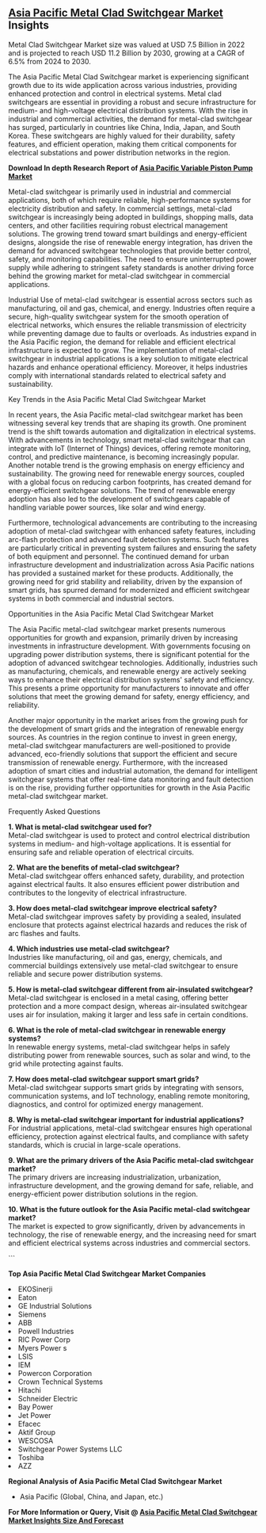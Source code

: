 <h2><a href="https://www.verifiedmarketreports.com/download-sample/?rid=522134&amp;utm_source=Github-Feb&amp;utm_medium=219" target="_blank">Asia Pacific Metal Clad Switchgear Market</a> Insights</h2><p>Metal Clad Switchgear Market size was valued at USD 7.5 Billion in 2022 and is projected to reach USD 11.2 Billion by 2030, growing at a CAGR of 6.5% from 2024 to 2030.</p><p><p>The Asia Pacific Metal Clad Switchgear market is experiencing significant growth due to its wide application across various industries, providing enhanced protection and control in electrical systems. Metal clad switchgears are essential in providing a robust and secure infrastructure for medium- and high-voltage electrical distribution systems. With the rise in industrial and commercial activities, the demand for metal-clad switchgear has surged, particularly in countries like China, India, Japan, and South Korea. These switchgears are highly valued for their durability, safety features, and efficient operation, making them critical components for electrical substations and power distribution networks in the region.</p> <p><p><strong>Download In depth Research Report of <a href="https://www.verifiedmarketreports.com/download-sample/?rid=236118&amp;utm_source=Pulse-Dec&amp;utm_medium=219" target="_blank">Asia Pacific Variable Piston Pump Market</a></strong></p></p> <p>Metal-clad switchgear is primarily used in industrial and commercial applications, both of which require reliable, high-performance systems for electricity distribution and safety. In commercial settings, metal-clad switchgear is increasingly being adopted in buildings, shopping malls, data centers, and other facilities requiring robust electrical management solutions. The growing trend toward smart buildings and energy-efficient designs, alongside the rise of renewable energy integration, has driven the demand for advanced switchgear technologies that provide better control, safety, and monitoring capabilities. The need to ensure uninterrupted power supply while adhering to stringent safety standards is another driving force behind the growing market for metal-clad switchgear in commercial applications.</p> <p>Industrial Use of metal-clad switchgear is essential across sectors such as manufacturing, oil and gas, chemical, and energy. Industries often require a secure, high-quality switchgear system for the smooth operation of electrical networks, which ensures the reliable transmission of electricity while preventing damage due to faults or overloads. As industries expand in the Asia Pacific region, the demand for reliable and efficient electrical infrastructure is expected to grow. The implementation of metal-clad switchgear in industrial applications is a key solution to mitigate electrical hazards and enhance operational efficiency. Moreover, it helps industries comply with international standards related to electrical safety and sustainability.</p> <p>Key Trends in the Asia Pacific Metal Clad Switchgear Market</p> <p>In recent years, the Asia Pacific metal-clad switchgear market has been witnessing several key trends that are shaping its growth. One prominent trend is the shift towards automation and digitalization in electrical systems. With advancements in technology, smart metal-clad switchgear that can integrate with IoT (Internet of Things) devices, offering remote monitoring, control, and predictive maintenance, is becoming increasingly popular. Another notable trend is the growing emphasis on energy efficiency and sustainability. The growing need for renewable energy sources, coupled with a global focus on reducing carbon footprints, has created demand for energy-efficient switchgear solutions. The trend of renewable energy adoption has also led to the development of switchgears capable of handling variable power sources, like solar and wind energy.</p> <p>Furthermore, technological advancements are contributing to the increasing adoption of metal-clad switchgear with enhanced safety features, including arc-flash protection and advanced fault detection systems. Such features are particularly critical in preventing system failures and ensuring the safety of both equipment and personnel. The continued demand for urban infrastructure development and industrialization across Asia Pacific nations has provided a sustained market for these products. Additionally, the growing need for grid stability and reliability, driven by the expansion of smart grids, has spurred demand for modernized and efficient switchgear systems in both commercial and industrial sectors.</p> <p>Opportunities in the Asia Pacific Metal Clad Switchgear Market</p> <p>The Asia Pacific metal-clad switchgear market presents numerous opportunities for growth and expansion, primarily driven by increasing investments in infrastructure development. With governments focusing on upgrading power distribution systems, there is significant potential for the adoption of advanced switchgear technologies. Additionally, industries such as manufacturing, chemicals, and renewable energy are actively seeking ways to enhance their electrical distribution systems' safety and efficiency. This presents a prime opportunity for manufacturers to innovate and offer solutions that meet the growing demand for safety, energy efficiency, and reliability.</p> <p>Another major opportunity in the market arises from the growing push for the development of smart grids and the integration of renewable energy sources. As countries in the region continue to invest in green energy, metal-clad switchgear manufacturers are well-positioned to provide advanced, eco-friendly solutions that support the efficient and secure transmission of renewable energy. Furthermore, with the increased adoption of smart cities and industrial automation, the demand for intelligent switchgear systems that offer real-time data monitoring and fault detection is on the rise, providing further opportunities for growth in the Asia Pacific metal-clad switchgear market.</p> <p>Frequently Asked Questions</p> <p><strong>1. What is metal-clad switchgear used for?</strong><br> Metal-clad switchgear is used to protect and control electrical distribution systems in medium- and high-voltage applications. It is essential for ensuring safe and reliable operation of electrical circuits.</p> <p><strong>2. What are the benefits of metal-clad switchgear?</strong><br> Metal-clad switchgear offers enhanced safety, durability, and protection against electrical faults. It also ensures efficient power distribution and contributes to the longevity of electrical infrastructure.</p> <p><strong>3. How does metal-clad switchgear improve electrical safety?</strong><br> Metal-clad switchgear improves safety by providing a sealed, insulated enclosure that protects against electrical hazards and reduces the risk of arc flashes and faults.</p> <p><strong>4. Which industries use metal-clad switchgear?</strong><br> Industries like manufacturing, oil and gas, energy, chemicals, and commercial buildings extensively use metal-clad switchgear to ensure reliable and secure power distribution systems.</p> <p><strong>5. How is metal-clad switchgear different from air-insulated switchgear?</strong><br> Metal-clad switchgear is enclosed in a metal casing, offering better protection and a more compact design, whereas air-insulated switchgear uses air for insulation, making it larger and less safe in certain conditions.</p> <p><strong>6. What is the role of metal-clad switchgear in renewable energy systems?</strong><br> In renewable energy systems, metal-clad switchgear helps in safely distributing power from renewable sources, such as solar and wind, to the grid while protecting against faults.</p> <p><strong>7. How does metal-clad switchgear support smart grids?</strong><br> Metal-clad switchgear supports smart grids by integrating with sensors, communication systems, and IoT technology, enabling remote monitoring, diagnostics, and control for optimized energy management.</p> <p><strong>8. Why is metal-clad switchgear important for industrial applications?</strong><br> For industrial applications, metal-clad switchgear ensures high operational efficiency, protection against electrical faults, and compliance with safety standards, which is crucial in large-scale operations.</p> <p><strong>9. What are the primary drivers of the Asia Pacific metal-clad switchgear market?</strong><br> The primary drivers are increasing industrialization, urbanization, infrastructure development, and the growing demand for safe, reliable, and energy-efficient power distribution solutions in the region.</p> <p><strong>10. What is the future outlook for the Asia Pacific metal-clad switchgear market?</strong><br> The market is expected to grow significantly, driven by advancements in technology, the rise of renewable energy, and the increasing need for smart and efficient electrical systems across industries and commercial sectors.</p> ```</p><p><strong>Top Asia Pacific Metal Clad Switchgear Market Companies</strong></p><div data-test-id=""><p><li>EKOSinerji</li><li> Eaton</li><li> GE Industrial Solutions</li><li> Siemens</li><li> ABB</li><li> Powell Industries</li><li> RIC Power Corp</li><li> Myers Power s</li><li> LSIS</li><li> IEM</li><li> Powercon Corporation</li><li> Crown Technical Systems</li><li> Hitachi</li><li> Schneider Electric</li><li> Bay Power</li><li> Jet Power</li><li> Efacec</li><li> Aktif Group</li><li> WESCOSA</li><li> Switchgear Power Systems LLC</li><li> Toshiba</li><li> AZZ</li></p><div><strong>Regional Analysis of&nbsp;Asia Pacific Metal Clad Switchgear Market</strong></div><ul><li dir="ltr"><p dir="ltr">Asia Pacific (Global, China, and Japan, etc.)</p></li></ul><p><strong>For More Information or Query, Visit @&nbsp;</strong><strong><a href="https://www.verifiedmarketreports.com/product/metal-clad-switchgear-market-size-and-forecast/?utm_source=Github-Feb&amp;utm_medium=219" target="_blank">Asia Pacific Metal Clad Switchgear Market Insights Size And Forecast</a></strong></p></div><h2>&nbsp;</h2><div data-test-id="">&nbsp;</div>
